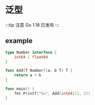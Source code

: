 # 泛型

:::tip 注意
Go 1.18 已发布
:::

## example

```go
type Number interface {
	int64 | float64
}

func Add[T Number](a, b T) T {
	return a + b
}

func main() {
	fmt.Printf("%v", Add[int64](1, 2))
}
```